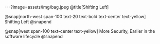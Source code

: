 ---?image=assets/img/bag.jpeg
@title[Shifting Left]

@snap[north-west span-100 text-20 text-bold text-center text-yellow]
Shifting Left
@snapend

@snap[west span-100 text-center text-yellow]
More Security, Earlier in the software lifecycle
@snapend

